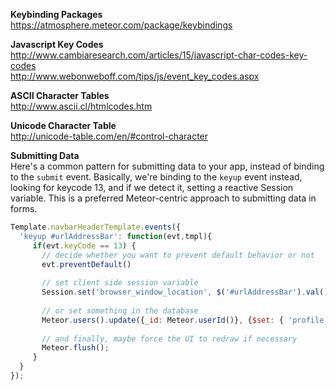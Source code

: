  
**Keybinding Packages**  
https://atmosphere.meteor.com/package/keybindings  

**Javascript Key Codes**  
http://www.cambiaresearch.com/articles/15/javascript-char-codes-key-codes  
http://www.webonweboff.com/tips/js/event_key_codes.aspx  

**ASCII Character Tables**  
http://www.ascii.cl/htmlcodes.htm

**Unicode Character Table**  
http://unicode-table.com/en/#control-character


**Submitting Data**  
Here's a common pattern for submitting data to your app, instead of binding to the ``submit`` event.  Basically, we're binding to the ``keyup`` event instead, looking for keycode 13, and if we detect it, setting a reactive Session variable.  This is a preferred Meteor-centric approach to submitting data in forms.  
````js
Template.navbarHeaderTemplate.events({
  'keyup #urlAddressBar': function(evt,tmpl){
     if(evt.keyCode == 13) {
       // decide whether you want to prevent default behavior or not
       evt.preventDefault()
       
       // set client side session variable
       Session.set('browser_window_location', $('#urlAddressBar').val());
       
       // or set something in the database
       Meteor.users().update({_id: Meteor.userId()}, {$set: { 'profile.selectedUrl': $('#urlAddressBar').val() }})
       
       // and finally, maybe force the UI to redraw if necessary
       Meteor.flush();
     }
  }
});
````

